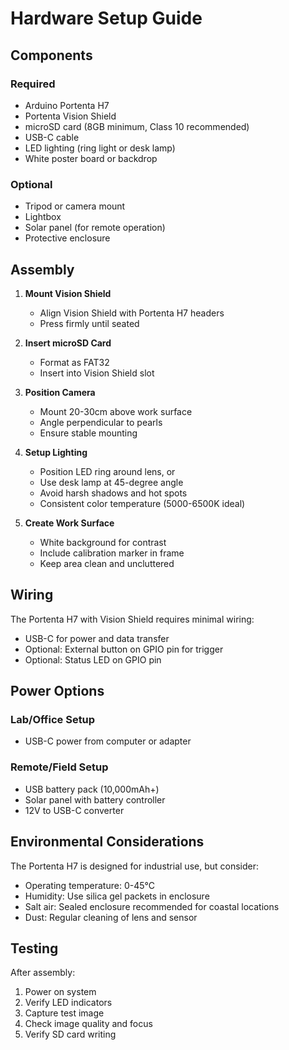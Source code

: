 # Hardware Setup Guide

## Components

### Required
- Arduino Portenta H7
- Portenta Vision Shield
- microSD card (8GB minimum, Class 10 recommended)
- USB-C cable
- LED lighting (ring light or desk lamp)
- White poster board or backdrop

### Optional
- Tripod or camera mount
- Lightbox
- Solar panel (for remote operation)
- Protective enclosure

## Assembly

1. **Mount Vision Shield**
   - Align Vision Shield with Portenta H7 headers
   - Press firmly until seated

2. **Insert microSD Card**
   - Format as FAT32
   - Insert into Vision Shield slot

3. **Position Camera**
   - Mount 20-30cm above work surface
   - Angle perpendicular to pearls
   - Ensure stable mounting

4. **Setup Lighting**
   - Position LED ring around lens, or
   - Use desk lamp at 45-degree angle
   - Avoid harsh shadows and hot spots
   - Consistent color temperature (5000-6500K ideal)

5. **Create Work Surface**
   - White background for contrast
   - Include calibration marker in frame
   - Keep area clean and uncluttered

## Wiring

The Portenta H7 with Vision Shield requires minimal wiring:
- USB-C for power and data transfer
- Optional: External button on GPIO pin for trigger
- Optional: Status LED on GPIO pin

## Power Options

### Lab/Office Setup
- USB-C power from computer or adapter

### Remote/Field Setup
- USB battery pack (10,000mAh+)
- Solar panel with battery controller
- 12V to USB-C converter

## Environmental Considerations

The Portenta H7 is designed for industrial use, but consider:
- Operating temperature: 0-45°C
- Humidity: Use silica gel packets in enclosure
- Salt air: Sealed enclosure recommended for coastal locations
- Dust: Regular cleaning of lens and sensor

## Testing

After assembly:
1. Power on system
2. Verify LED indicators
3. Capture test image
4. Check image quality and focus
5. Verify SD card writing
